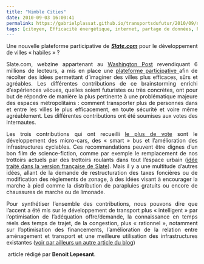 ```yaml
---
title: "Nimble Cities"
date: 2010-09-03 16:00:41
permalink: https://gabrielplassat.github.io/transportsdufutur/2010/09/nimble-cities.html
tags: [citoyen, Efficacité énergétique, internet, partage de données, Plateforme d'idées]
---
```


<p style="text-align: justify">Une nouvelle plateforme participative de <strong><em><a href="http://www.slate.com/" target="_blank">Slate.com</a> </em></strong>pour le développement de villes « habiles » ?<em> </em></p> <p style="text-align: justify">Slate.com, webzine appartenant au <a href="http://www.washingtonpost.com/">Washington Post</a> revendiquant 6 millions de lecteurs, a mis en place une <a href="http://www.slate.com/id/2256666/hv/hiveList" target="_blank">plateforme participative </a>afin de récolter des idées permettant d’imaginer des villes plus efficaces, sûrs et agréables. Les différentes contributions de ce brainstorming enrichi d’expériences vécues, quelles soient futuristes ou très concrètes, ont pour but de répondre de manière la plus pertinente à une problématique majeure des espaces métropolitains : comment transporter plus de personnes dans et entre les villes le plus efficacement, en toute sécurité et voire même agréablement. Les différentes contributions ont été soumises aux votes des internautes.</p> <p style="text-align: justify">Les trois contributions qui ont recueilli <a href="http://www.slate.com/id/2260392">le plus de vote</a> sont le développement des micro-cars, des « smart » bus et l’amélioration des infrastructures cyclables. Ces recommandations peuvent être dignes d’un bon film de science-fiction, comme par exemple le remplacement de nos trottoirs actuels par des trottoirs roulants dans tout l’espace urbain (<a href="http://www.slate.fr/story/24387/trottoirs-roulants">idée traité dans la version française de Slate</a>). Mais il y a une multitude d’autres idées, allant de la demande de restructuration des taxes foncières ou de modification des règlements de zonage, à des idées visant à encourager la marche à pied comme la distribution de parapluies gratuits ou encore de chaussures de marche ou de limonade.</p> <p>              </p> <p style="text-align: justify">Pour synthétiser l’ensemble des contributions, nous pouvons dire que l’accent a été mis sur le développement de transport plus « intelligent » par l’optimisation de l’adéquation offre/demande, la connaissance en temps réels des temps de trajet, de la congestion, plus « rationnel », notamment sur l’optimisation des financements, l’amélioration de la relation entre aménagement et transport et une meilleure utilisation des infrastructures existantes (<a href="https://gabrielplassat.github.io/transportsdufutur/2010/08/et-si-la-chine-inventait-ses-propres-tc-.html">voir par ailleurs un autre article du blog</a>)</p> <p> article rédigé par <strong>Benoit Lepesant</strong>.</p>
